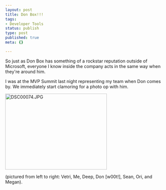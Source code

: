```yaml
--- 
layout: post
title: Don Box!!!
tags: 
- Developer Tools
status: publish
type: post
published: true
meta: {}

---
```

So just as Don Box has something of a rockstar reputation outside of Microsoft, everyone I know inside the company acts in the same way when they're around him.

  I was at the MVP Summit last night representing my team when Don comes by. We immediately start clamoring for a photo op with him.

  <a href="http://www.brethorsting.com/mt3/archives/images/DSC00074.JPG"><img alt="DSC00074.JPG" src="http://www.brethorsting.com/mt3/archives/images/DSC00074-thumb.JPG" width="324" height="243" /></a>

  (pictured from left to right: Vetri, Me, Deep, Don [w00t!], Sean, Ori, and Megan).
